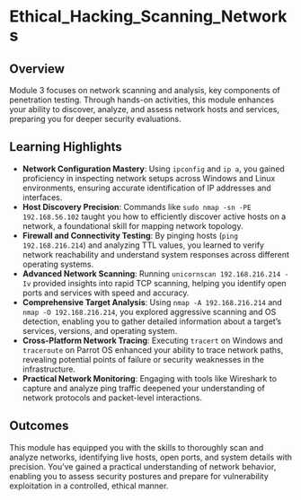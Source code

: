 # Ethical_Hacking_Scanning_Networks

## Overview
Module 3 focuses on network scanning and analysis, key components of penetration testing. Through hands-on activities, this module enhances your ability to discover, analyze, and assess network hosts and services, preparing you for deeper security evaluations.

## Learning Highlights
- **Network Configuration Mastery**: Using `ipconfig` and `ip a`, you gained proficiency in inspecting network setups across Windows and Linux environments, ensuring accurate identification of IP addresses and interfaces.
- **Host Discovery Precision**: Commands like `sudo nmap -sn -PE 192.168.56.102` taught you how to efficiently discover active hosts on a network, a foundational skill for mapping network topology.
- **Firewall and Connectivity Testing**: By pinging hosts (`ping 192.168.216.214`) and analyzing TTL values, you learned to verify network reachability and understand system responses across different operating systems.
- **Advanced Network Scanning**: Running `unicornscan 192.168.216.214 -Iv` provided insights into rapid TCP scanning, helping you identify open ports and services with speed and accuracy.
- **Comprehensive Target Analysis**: Using `nmap -A 192.168.216.214` and `nmap -O 192.168.216.214`, you explored aggressive scanning and OS detection, enabling you to gather detailed information about a target’s services, versions, and operating system.
- **Cross-Platform Network Tracing**: Executing `tracert` on Windows and `traceroute` on Parrot OS enhanced your ability to trace network paths, revealing potential points of failure or security weaknesses in the infrastructure.
- **Practical Network Monitoring**: Engaging with tools like Wireshark to capture and analyze ping traffic deepened your understanding of network protocols and packet-level interactions.

## Outcomes
This module has equipped you with the skills to thoroughly scan and analyze networks, identifying live hosts, open ports, and system details with precision. You’ve gained a practical understanding of network behavior, enabling you to assess security postures and prepare for vulnerability exploitation in a controlled, ethical manner.
